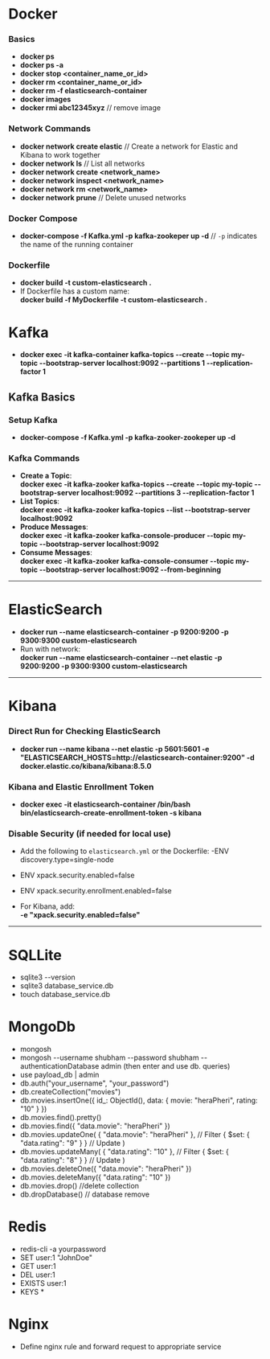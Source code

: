 # Docker

### Basics

- **docker ps**
- **docker ps -a**
- **docker stop <container_name_or_id>**
- **docker rm <container_name_or_id>**
- **docker rm -f elasticsearch-container**
- **docker images**
- **docker rmi abc12345xyz** // remove image

### Network Commands
- **docker network create elastic** // Create a network for Elastic and Kibana to work together  
- **docker network ls** // List all networks  
- **docker network create <network_name>**  
- **docker network inspect <network_name>**  
- **docker network rm <network_name>**  
- **docker network prune** // Delete unused networks  

### Docker Compose
- **docker-compose -f Kafka.yml -p kafka-zookeper up -d** // `-p` indicates the name of the running container  

### Dockerfile
- **docker build -t custom-elasticsearch .**
- If Dockerfile has a custom name:  
  **docker build -f MyDockerfile -t custom-elasticsearch .**

# Kafka 
- **docker exec -it kafka-container kafka-topics --create --topic my-topic --bootstrap-server localhost:9092 --partitions 1 --replication-factor 1**

## Kafka Basics

### Setup Kafka
- **docker-compose -f Kafka.yml -p kafka-zooker-zookeper up -d**

### Kafka Commands
- **Create a Topic**:  
**docker exec -it kafka-zooker kafka-topics --create --topic my-topic --bootstrap-server localhost:9092 --partitions 3 --replication-factor 1**
- **List Topics**:  
**docker exec -it kafka-zooker kafka-topics --list --bootstrap-server localhost:9092**
- **Produce Messages**:  
**docker exec -it kafka-zooker kafka-console-producer --topic my-topic --bootstrap-server localhost:9092**
- **Consume Messages**:  
**docker exec -it kafka-zooker kafka-console-consumer --topic my-topic --bootstrap-server localhost:9092 --from-beginning**

---



# ElasticSearch
- **docker run --name elasticsearch-container -p 9200:9200 -p 9300:9300 custom-elasticsearch**  
- Run with network:  
  **docker run --name elasticsearch-container --net elastic -p 9200:9200 -p 9300:9300 custom-elasticsearch**

---

# Kibana

### Direct Run for Checking ElasticSearch
- **docker run --name kibana --net elastic -p 5601:5601 -e "ELASTICSEARCH_HOSTS=http://elasticsearch-container:9200" -d docker.elastic.co/kibana/kibana:8.5.0**

### Kibana and Elastic Enrollment Token
- **docker exec -it elasticsearch-container /bin/bash**  
  **bin/elasticsearch-create-enrollment-token -s kibana**

### Disable Security (if needed for local use)
- Add the following to `elasticsearch.yml` or the Dockerfile:
-ENV discovery.type=single-node 
- ENV xpack.security.enabled=false 
- ENV xpack.security.enrollment.enabled=false

- For Kibana, add:  
**-e "xpack.security.enabled=false"**

---

# SQLLite
- sqlite3 --version
- sqlite3 database_service.db
- touch database_service.db

# MongoDb
- mongosh
- mongosh --username shubham --password shubham --authenticationDatabase admin (then enter and use db. queries)
- use payload_db | admin
- db.auth("your_username", "your_password")
- db.createCollection("movies")
- db.movies.insertOne({ id_: ObjectId(), data: { movie: "heraPheri", rating: "10" } })
- db.movies.find().pretty()
- db.movies.find({ "data.movie": "heraPheri" })
- db.movies.updateOne(
    { "data.movie": "heraPheri" },                // Filter
    { $set: { "data.rating": "9" } }             // Update
)
- db.movies.updateMany(
    { "data.rating": "10" },                     // Filter
    { $set: { "data.rating": "8" } }             // Update
)
- db.movies.deleteOne({ "data.movie": "heraPheri" })
- db.movies.deleteMany({ "data.rating": "10" })
- db.movies.drop() //delete collection
- db.dropDatabase() // database remove

# Redis
- redis-cli -a yourpassword
- SET user:1 "JohnDoe"
- GET user:1 
- DEL user:1
- EXISTS user:1
- KEYS *

# Nginx
- Define nginx rule and forward request to appropriate service